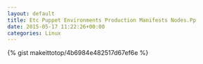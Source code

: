 ```yaml
---
layout: default                                                                                                              
title: Etc Puppet Environments Production Manifests Nodes.Pp                                                                                                                       
date: 2015-05-17 11:22:26+00:00                                                                                                                        
categories: Linux                                                                                                                
---                                                                                                                              
```


{% gist makeittotop/4b6984e482517d67ef6e %}                                                                                                           

